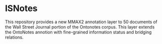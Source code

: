 # ISNotes
This repository provides a new MMAX2 annotation layer to 50 documents of the Wall Street Journal portion of the Ontonotes corpus. This layer extends the OntoNotes annotion with fine-grained information status and bridging relations.
